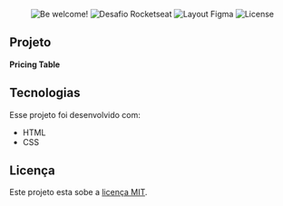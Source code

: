 <p align="center">
<img src="https://img.shields.io/static/v1?label=Be&message=welcome&color=1d539e&labelColor=000000" alt="Be welcome!" />
<img src="https://img.shields.io/static/v1?label=Discover&message=Rocketseat&color=1d539e&labelColor=000000" alt="Desafio Rocketseat" />
<img src="https://img.shields.io/static/v1?label=Layout&message=Figma&color=1d539e&labelColor=000000" alt="Layout Figma" />
<img src="https://img.shields.io/static/v1?label=license&message=MIT&color=1d539e&labelColor=000000" alt="License" >
</p>

## Projeto

**Pricing Table**

## Tecnologias

Esse projeto foi desenvolvido com:

- HTML
- CSS

## Licença

Este projeto esta sobe a [licença MIT](https://github.com/Symonnv/Pricing-Table/blob/main/LICENSE).


